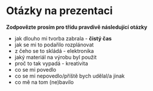 # Otázky na prezentaci
**Zodpovězte prosím pro třídu pravdivě následující otázky**
* jak dlouho mi tvorba zabrala - **čistý čas**
* jak se mi to podařilo rozplánovat
* z čeho se to skládá - elektronika
* jaký materiál na výrobu byl použit
* proč to tak vypadá - kreativita
* co se mi povedlo
* co se mi nepovedlo/příště bych udělal/a jinak
* co mě na tom (ne)bavilo